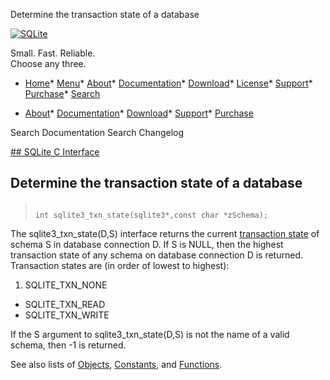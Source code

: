 




Determine the transaction state of a database




[![SQLite](../images/sqlite370_banner.gif)](../index.html)


Small. Fast. Reliable.  
Choose any three.


* [Home](../index.html)* [Menu](javascript:void(0))* [About](../about.html)* [Documentation](../docs.html)* [Download](../download.html)* [License](../copyright.html)* [Support](../support.html)* [Purchase](../prosupport.html)* [Search](javascript:void(0))




* [About](../about.html)* [Documentation](../docs.html)* [Download](../download.html)* [Support](../support.html)* [Purchase](../prosupport.html)






Search Documentation
Search Changelog









[## SQLite C Interface](../c3ref/intro.html)
## Determine the transaction state of a database




> ```
> 
> int sqlite3_txn_state(sqlite3*,const char *zSchema);
> 
> ```



The sqlite3\_txn\_state(D,S) interface returns the current
[transaction state](../c3ref/c_txn_none.html) of schema S in database connection D. If S is NULL,
then the highest transaction state of any schema on database connection D
is returned. Transaction states are (in order of lowest to highest):
1. SQLITE\_TXN\_NONE
- SQLITE\_TXN\_READ
- SQLITE\_TXN\_WRITE


If the S argument to sqlite3\_txn\_state(D,S) is not the name of
a valid schema, then \-1 is returned.


See also lists of
 [Objects](../c3ref/objlist.html),
 [Constants](../c3ref/constlist.html), and
 [Functions](../c3ref/funclist.html).



